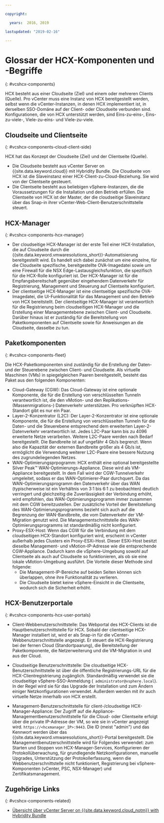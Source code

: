 ```yaml
---

copyright:

  years:  2016, 2019

lastupdated: "2019-02-16"

---
```


# Glossar der HCX-Komponenten und -Begriffe
{: #vcshcx-components}

HCX besteht aus einer Cloudseite (Ziel) und einem oder mehreren Clients (Quelle). Pro vCenter muss eine Instanz von HCX bereitgestellt werden, selbst wenn die vCenter-Instanzen, in denen HCX implementiert ist, in derselben SSO-Domäne auf der Client- oder Cloudseite verbunden sind. Konfigurationen, die von HCX unterstützt werden, sind Eins-zu-eins-, Eins-zu-viele-, Viele-zu-eins- und Viele-zu-viele.

## Cloudseite und Clientseite
{: #vcshcx-components-cloud-client-side}

HCX hat das Konzept der Cloudseite (Ziel) und der Clientseite (Quelle).
- Die Cloudseite besteht aus vCenter Server on	{{site.data.keyword.cloud}} mit Hybridity Bundle. Die Cloudseite von HCX ist die Slaveinstanz einer HCX-Client-zu-Cloud-Beziehung. Sie wird von der Clientseite gesteuert.
- Die Clientseite besteht aus beliebigen vSphere-Instanzen, die die Voraussetzungen für die Installation und den Betrieb erfüllen. Die Clientseite von HCX ist der Master, der die cloudseitige Slaveinstanz über das Snap-in ihrer vCenter-Web-Client-Benutzerschnittstelle steuert.

## HCX-Manager
{: #vcshcx-components-hcx-manager}

- Der cloudseitige HCX-Manager ist der erste Teil einer HCX-Installation, die auf Cloudseite durch die {{site.data.keyword.vmwaresolutions_short}}-Automatisierung bereitgestellt wird.
Es handelt sich dabei zunächst um eine einzelne, für die Cloudseite spezifische, bereitgestellte OVA-Imagedatei sowie um eine Firewall für die NSX Edge-Lastausgleichsfunktion, die spezifisch für die HCX-Rolle konfiguriert ist. Der HCX-Manager ist für die Empfangsbereitschaft gegenüber eingehendem Datenverkehr für Registrierung, Management und Steuerung auf Clientseite konfiguriert.
- Der clientseitige HCX-Manager ist eine clientseitige spezifische OVA-Imagedatei, die UI-Funktionalität für das Management und den Betrieb von HCX bereitstellt. Der clientseitige HCX-Manager ist verantwortlich für die Registrierung beim cloudseitigen HCX-Manager und die Erstellung einer Managementebene zwischen Client- und Cloudseite. Darüber hinaus ist er zuständig für die Bereitstellung von Paketkomponenten auf Clientseite sowie für Anweisungen an die Cloudseite, dasselbe zu tun.

## Paketkomponenten
{: #vcshcx-components-fleet}

Die HCX-Paketkomponenten sind zuständig für die Erstellung der Daten- und der Steuerebene zwischen Client- und Cloudseite. Als virtuelle Maschinen (VMs) in spiegelgleichen Paaren bereitgestellt, besteht das Paket aus den folgenden Komponenten:

- Cloud-Gateway (CGW): Das Cloud-Gateway ist eine optionale Komponente, die für die Erstellung von verschlüsselten Tunneln verantwortlich ist, die den vMotion- und den Replikations- (Massenmigrations-) Datenverkehr unterstützen. Pro verknüpften HCX-Standort gibt es nur ein Paar.
- Layer-2-Konzentrator (L2C): Der Layer-2-Konzentrator ist eine optionale Komponente, die für die Erstellung von verschlüsselten Tunneln für die Daten- und die Steuerebene entsprechend dem erweiterten Layer-2-Datenverkehr verantwortlich ist. Jedes L2C-Paar kann bis zu 4096 erweiterte Netze verarbeiten. Weitere L2C-Paare werden nach Bedarf bereitgestellt. Die Bandbreite ist auf ungefähr 4 Gb/s begrenzt. Wenn also die Kapazität der externen Bandbreite größer als 4 Gb/s ist, ermöglicht die Verwendung weiterer L2C-Paare eine bessere Nutzung des zugrundeliegenden Netzes.
- WAN-Optimierungsprpogramm: HCX enthält eine optional bereitgestellte Silver Peak™ WAN-Optimierungs-Appliance. Diese wird als VM-Appliance bereitgestellt. In dem Fall wird der CGW-Tunnelverkehr umgeleitet, sodass er das WAN-Optimierer-Paar durchquert.
Da das WAN-Optimierungsprogramm den Datenverkehr über das WAN (typischerweise ist ein Verhältnis von 3:1 bis 6:1 zu beobachten) deutlich verringert und gleichzeitig die Zuverlässigkeit der Verbindung erhöht, wird empfohlen, das WAN-Optimierungsprogramm immer zusammen mit dem CGW bereitzustellen. Der zusätzliche Vorteil der Bereitstellung des WAN-Optimierungsprogramms bezieht sich auch auf die Begrenzung der WAN-Bandbreite, die vom Datenverkehr der VM-Migration genutzt wird. Die Managementschnittstelle des WAN-Optimierungsprogramms ist standardmäßig nicht konfiguriert.
- Proxy-ESX-Host: Wenn das CGW für die Verbindung mit dem cloudseitigen HCX-Standort konfiguriert wird, erscheint in vCenter außerhalb jedes Clusters ein Proxy-ESXi-Host. Dieser ESXi-Host besitzt dieselbe Management- und vMotion-IP-Adresse wie die entsprechende CGW-Appliance. Dadurch kann die vSphere-Umgebung sowohl auf Clientseite als auch auf Cloudseite so funktionieren, als ob sie eine lokale vMotion-Umgebung ausführt. Die Vorteile dieser Methode sind folgende:
    - Die Management-IP-Bereiche auf beiden Seiten können sich überlappen, ohne ihre Funktionalität zu verlieren.
    - Die Cloudseite bietet keine vSphere-Einsicht in die Clientseite, wodurch sich die Sicherheit erhöht.

## HCX-Benutzerportale
{: #vcshcx-components-hcx-user-portals}

- Client-Webbenutzerschnittstelle: Das Webportal des HCX-Clients ist die Hauptbenutzerschnittstelle für HCX. Sobald der clientseitige HCX-Manager installiert ist, wird er als Snap-in für die vCenter-Webbenutzerschnittstelle angezeigt. Er steuert die HCX-Registrierung bei der fernen Cloud (Standortpaarung), die Bereitstellung der Paketkomponente, die Netzerweiterung und die VM-Migration in und aus der Cloud.

- Cloudseitige Benutzerschnittstelle: Die cloudseitige HCX-Benutzerschnittstelle ist über die öffentliche Registrierungs-URL für die HCX-Clientregistrierung zugänglich. Standardmäßig verwendet sie die cloudseitige vSphere-SSO-Anmeldung (` administrator@vsphere.local`). In der Regel wird sie für das Upgrade der Installation und zum Ändern einiger Netzkonfigurationen verwendet. Außerdem werden mit ihr auch virtuelle Netze innerhalb von HCX erstellt.

- Management-Benutzerschnittstelle für client-/cloudseitige HCX-Manager-Appliance: Der Zugriff auf die Appliance-Managementbenutzerschnittstelle für die Cloud- oder Clientseite erfolgt über die private IP-Adresse der VM, so wie sie in vCenter angezeigt wird.
`https://<hcxmanager_IP>:9443`. Die ID (meist "admin") und das Kennwort werden über das {{site.data.keyword.vmwaresolutions_short}}-Portal bereitgestellt. Die Managementbenutzerschnittstelle wird für Folgendes verwendet: zum Starten und Stoppen von HCX-Manager-Services, Konfigurieren der Protokollüberwachung, für grundlegende Netzkonfigurationen, manuelle Upgrades, Unterstützung der Protokollerfassung, wenn die Webbenutzerschnittstelle nicht funktioniert, Registrierung bei vSphere-Komponenten (vCenter, PSC, NSX-Manager) und Zertifikatsmanagement.

## Zugehörige Links
{: #vcshcx-components-related}

* [Übersicht über vCenter Server on {{site.data.keyword.cloud_notm}} with Hybridity Bundle](/docs/services/vmwaresolutions/archiref/vcs?topic=vmware-solutions-vcs-hybridity-intro)   
